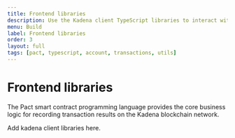 ```yaml
---
title: Frontend libraries
description: Use the Kadena client TypeScript libraries to interact with smart contracts and the Kadena blockchain.
menu: Build
label: Frontend libraries
order: 3
layout: full
tags: [pact, typescript, account, transactions, utils]
---
```


# Frontend libraries

The Pact smart contract programming language provides the core business logic for recording transaction results on the Kadena blockchain network.

Add kadena client libraries here.